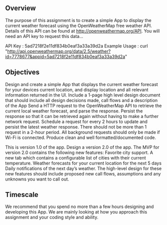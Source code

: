 ## Overview
The purpose of this assignment is to create a simple App to display the current weather forecast using the OpenWeatherMap free weather API.  Details of this API can be found at http://openweathermap.org/API.   You will need an API key to request this data…

API Key : 5ad7218f2e11df834b0eaf3a33a39d2a
Example Usage : curl "http://api.openweathermap.org/data/2.5/weather?id=7778677&appid=5ad7218f2e11df834b0eaf3a33a39d2a"

## Objectives
Design and create a simple App that displays the current weather forecast for your devices current location, and display location and all relevant information returned in the UI.  Include a 1-page high level design document that should include all design decisions made, call flows and a description of the App
Send a HTTP request to the OpenWeatherMap API to retrieve the current local weather forecast, and parse the response.
Persist the response so that it can be retrieved again without having to make a further network request.
Schedule a request for every 2 hours to update and persist the latest weather response.  There should not be more than 1 request in a 2-hour period.  All background requests should only be made if Wi-Fi is connected.
Produce clean and well formatted/documented code.

This is version 1.0 of the app.  Design a version 2.0 of the app.  The MVP for version 2.0 contains the following new features:
Favorite city support.  A new tab which contains a configurable list of cities with their current temperature.
Weather forecasts for your current location for the next 5 days
Daily notifications of the next day’s weather. 
The high-level design for these new features should include proposed new call flows, assumptions and any unknowns you want to call out.


## Timescale
We recommend that you spend no more than a few hours designing and developing this App.  We are mainly looking at how you approach this assignment and your coding style and ability. 
